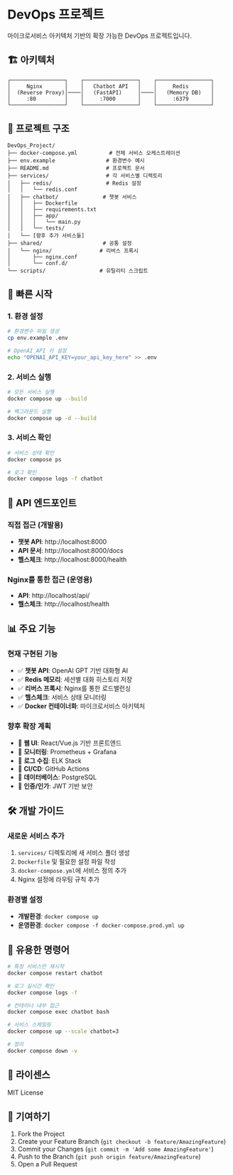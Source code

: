 # DevOps 프로젝트

마이크로서비스 아키텍처 기반의 확장 가능한 DevOps 프로젝트입니다.

## 🏗️ 아키텍처

```
┌─────────────────┐    ┌─────────────────┐    ┌─────────────────┐
│     Nginx       │    │   Chatbot API   │    │     Redis       │
│  (Reverse Proxy)│────│   (FastAPI)     │────│   (Memory DB)   │
│     :80         │    │     :7000       │    │     :6379       │
└─────────────────┘    └─────────────────┘    └─────────────────┘
```

## 📁 프로젝트 구조

```
DevOps_Project/
├── docker-compose.yml          # 전체 서비스 오케스트레이션
├── env.example                # 환경변수 예시
├── README.md                  # 프로젝트 문서
├── services/                  # 각 서비스별 디렉토리
│   ├── redis/                 # Redis 설정
│   │   └── redis.conf
│   ├── chatbot/              # 챗봇 서비스
│   │   ├── Dockerfile
│   │   ├── requirements.txt
│   │   ├── app/
│   │   │   └── main.py
│   │   └── tests/
│   └── [향후 추가 서비스들]
├── shared/                   # 공통 설정
│   └── nginx/               # 리버스 프록시
│       ├── nginx.conf
│       └── conf.d/
└── scripts/                 # 유틸리티 스크립트
```

## 🚀 빠른 시작

### 1. 환경 설정

```bash
# 환경변수 파일 생성
cp env.example .env

# OpenAI API 키 설정
echo "OPENAI_API_KEY=your_api_key_here" >> .env
```

### 2. 서비스 실행

```bash
# 모든 서비스 실행
docker compose up --build

# 백그라운드 실행
docker compose up -d --build
```

### 3. 서비스 확인

```bash
# 서비스 상태 확인
docker compose ps

# 로그 확인
docker compose logs -f chatbot
```

## 🔗 API 엔드포인트

### 직접 접근 (개발용)
- **챗봇 API**: http://localhost:8000
- **API 문서**: http://localhost:8000/docs
- **헬스체크**: http://localhost:8000/health

### Nginx를 통한 접근 (운영용)
- **API**: http://localhost/api/
- **헬스체크**: http://localhost/health

## 📊 주요 기능

### 현재 구현된 기능
- ✅ **챗봇 API**: OpenAI GPT 기반 대화형 AI
- ✅ **Redis 메모리**: 세션별 대화 히스토리 저장
- ✅ **리버스 프록시**: Nginx를 통한 로드밸런싱
- ✅ **헬스체크**: 서비스 상태 모니터링
- ✅ **Docker 컨테이너화**: 마이크로서비스 아키텍처

### 향후 확장 계획
- 🔄 **웹 UI**: React/Vue.js 기반 프론트엔드
- 🔄 **모니터링**: Prometheus + Grafana
- 🔄 **로그 수집**: ELK Stack
- 🔄 **CI/CD**: GitHub Actions
- 🔄 **데이터베이스**: PostgreSQL
- 🔄 **인증/인가**: JWT 기반 보안

## 🛠️ 개발 가이드

### 새로운 서비스 추가

1. `services/` 디렉토리에 새 서비스 폴더 생성
2. `Dockerfile` 및 필요한 설정 파일 작성
3. `docker-compose.yml`에 서비스 정의 추가
4. Nginx 설정에 라우팅 규칙 추가

### 환경별 설정

- **개발환경**: `docker compose up`
- **운영환경**: `docker compose -f docker-compose.prod.yml up`

## 🔧 유용한 명령어

```bash
# 특정 서비스만 재시작
docker compose restart chatbot

# 로그 실시간 확인
docker compose logs -f

# 컨테이너 내부 접근
docker compose exec chatbot bash

# 서비스 스케일링
docker compose up --scale chatbot=3

# 정리
docker compose down -v
```

## 📝 라이센스

MIT License

## 🤝 기여하기

1. Fork the Project
2. Create your Feature Branch (`git checkout -b feature/AmazingFeature`)
3. Commit your Changes (`git commit -m 'Add some AmazingFeature'`)
4. Push to the Branch (`git push origin feature/AmazingFeature`)
5. Open a Pull Request 